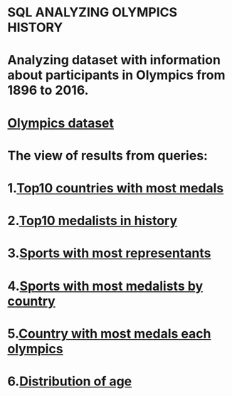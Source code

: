 # SQL ANALYZING OLYMPICS HISTORY
# Analyzing dataset with information about participants in Olympics from 1896 to 2016.
# [Olympics dataset](https://www.kaggle.com/datasets/heesoo37/120-years-of-olympic-history-athletes-and-results)

# The view of results from queries:
# 1.[Top10 countries with most medals](https://github.com/NorbertG17/SQL-Olympics/blob/adb4529f8dc37be7cff1e511a5f970dcb6a4863d/SQL/AnalyzingOlympicsDatabase/1.Top10_Countries_With_Most_Medals.csv)
# 2.[Top10 medalists in history](https://github.com/NorbertG17/SQL-Olympics/blob/22e62c470871d4a080083040587759e7203f781d/SQL/AnalyzingOlympicsDatabase/2.Top10_Medalists_In_History.csv)
# 3.[Sports with most representants](https://github.com/NorbertG17/SQL-Olympics/blob/22e62c470871d4a080083040587759e7203f781d/SQL/AnalyzingOlympicsDatabase/3.Sports_With_Most_Representants.csv)
# 4.[Sports with most medalists by country](https://github.com/NorbertG17/SQL-Olympics/blob/22e62c470871d4a080083040587759e7203f781d/SQL/AnalyzingOlympicsDatabase/4.Sports_With_Most_Medalists_By_Country.csv)
# 5.[Country with most medals each olympics](https://github.com/NorbertG17/SQL-Olympics/blob/22e62c470871d4a080083040587759e7203f781d/SQL/AnalyzingOlympicsDatabase/5.Country_With_Most_Medals_Each_Olympics.csv)
# 6.[Distribution of age](https://github.com/NorbertG17/SQL-Olympics/blob/22e62c470871d4a080083040587759e7203f781d/SQL/AnalyzingOlympicsDatabase/6.Distribution_Of_Age.csv)
